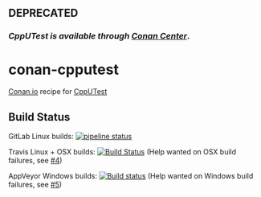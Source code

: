 ## DEPRECATED

### *CppUTest is available through [**Conan Center**](https://conan.io/center/cpputest)*.


# conan-cpputest

[Conan.io](http://conan.io) recipe for [CppUTest](http://cpputest.github.io)

## Build Status

GitLab Linux builds: [![pipeline status](https://gitlab.com/bryceschober/conan-cpputest/badges/master/pipeline.svg)](https://gitlab.com/bryceschober/conan-cpputest/commits/master)

Travis Linux + OSX builds: [![Build Status](https://travis-ci.org/cpputest/conan-cpputest.svg?branch=master)](https://travis-ci.org/cpputest/conan-cpputest) (Help wanted on OSX build failures, see [#4](https://github.com/cpputest/conan-cpputest/issues/4))

AppVeyor Windows builds: [![Build status](https://ci.appveyor.com/api/projects/status/63miwuyhpych1807/branch/master?svg=true)](https://ci.appveyor.com/project/bryceschober/conan-cpputest/branch/master) (Help wanted on Windows build failures, see [#5](https://github.com/cpputest/conan-cpputest/issues/5))
